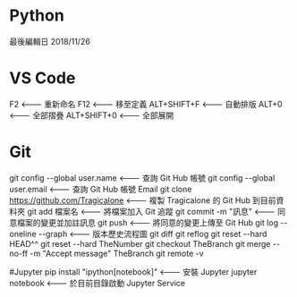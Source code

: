 # Python
最後編輯日 2018/11/26

# VS Code
F2           <--- 重新命名
F12          <--- 移至定義
ALT+SHIFT+F  <--- 自動排版
ALT+0        <--- 全部摺疊
ALT+SHIFT+0  <--- 全部展開

# Git
git config --global user.name            <--- 查詢 Git Hub 帳號
git config --global user.email           <--- 查詢 Git Hub 帳號 Email
git clone https://github.com/Tragicalone <--- 複製 Tragicalone 的 Git Hub 到目前資料夾
git add 檔案名                           <--- 將檔案加入 Git 追蹤
git commit -m "訊息"                     <--- 同意檔案的變更並加註訊息 
git push                                 <--- 將同意的變更上傳至 Git Hub
git log --oneline --graph                <--- 版本歷史流程圖
git diff
git reflog
git reset --hard HEAD^^
git reset --hard TheNumber
git checkout TheBranch
git merge --no-ff -m "Accept message" TheBranch
git remote -v

#Jupyter
pip install "ipython[notebook]"   <--- 安裝 Jupyter
jupyter notebook                  <--- 於目前目錄啟動 Jupyter Service
